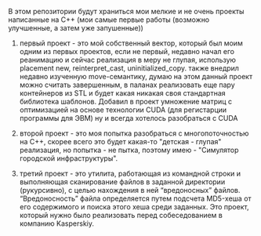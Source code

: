 В этом репозитории будут храниться мои мелкие и не очень проекты написанные на С++
(мои самые первые работы (возможно улучшенные, а затем уже запушенные))

1. первый проект - это мой собственный вектор, который был моим одним из первых проектов, если не первый, недавно начал его реанимацию и сейчас реализация в меру не глупая, использую placement new, reinterpret_cast, uninitialized_copy.
   также внедрил недавно изученную move-семантику, думаю на этом данный проект можно считать завершенным, в паланах реализовать еще пару контейнеров из STL и будет какая никакая своя стандартная библиотека шаблонов.
   Добавил в проект умножение матриц с оптимизацией на основе технологии CUDA (для регистарции программы для ЭВМ) ну и всегда хотелось разобраться с CUDA

2. второй проект - это моя попытка разобраться с многопоточностью на С++, скорее всего это будет какая-то "детская - глупая" реализация, но попытка - не пытка, поэтому имею - "Симулятор городской инфраструктуры".

3. третий проект - это утилита, работающая из командной строки и выполняющая сканирование файлов в заданной директории (рукурсивно), с целью нахождения в ней “вредоносных” файлов. “Вредоносность” файла определяется путем подсчета MD5-хеша от его содержимого и поиска этого хеша среди заданных. Это проект, который нужно было реализовать перед собеседованием в компанию Kasperskiy.